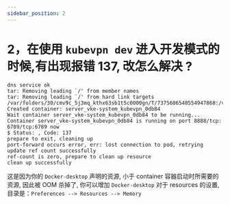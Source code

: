 ```yaml
---
sidebar_position: 2
---
```


# 2，在使用 `kubevpn dev` 进入开发模式的时候,有出现报错 137, 改怎么解决 ?

```text
dns service ok
tar: Removing leading `/' from member names
tar: Removing leading `/' from hard link targets
/var/folders/30/cmv9c_5j3mq_kthx63sb1t5c0000gn/T/7375606548554947868:/var/run/secrets/kubernetes.io/serviceaccount
Created container: server_vke-system_kubevpn_0db84
Wait container server_vke-system_kubevpn_0db84 to be running...
Container server_vke-system_kubevpn_0db84 is running on port 8888/tcp: 6789/tcp:6789 now
$ Status: , Code: 137
prepare to exit, cleaning up
port-forward occurs error, err: lost connection to pod, retrying
update ref count successfully
ref-count is zero, prepare to clean up resource
clean up successfully
```

这是因为你的 `Docker-desktop` 声明的资源, 小于 container 容器启动时所需要的资源, 因此被 OOM 杀掉了, 你可以增加 `Docker-desktop` 对于 resources
的设置, 目录是：`Preferences --> Resources --> Memory`
